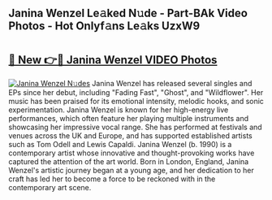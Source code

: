 ## Janina Wenzel Le𝚊ked N𝚞de - Part-BAk Video Photos - Hot Onlyf𝚊ns Le𝚊ks UzxW9

# <h2><a href="http://ab87117.deff.icu/?id=Janina+Wenzel">🔗 New 👉🔴 Janina Wenzel VIDEO Photos</a></h2>

[![Janina Wenzel N𝚞des](https://i.imgur.com/rIISA9y.gif)](http://ab87117.deff.icu/?id=Janina+Wenzel)
Janina Wenzel has released several singles and EPs since her debut, including "Fading Fast", "Ghost", and "Wildflower". Her music has been praised for its emotional intensity, melodic hooks, and sonic experimentation. Janina Wenzel is known for her high-energy live performances, which often feature her playing multiple instruments and showcasing her impressive vocal range. She has performed at festivals and venues across the UK and Europe, and has supported established artists such as Tom Odell and Lewis Capaldi. Janina Wenzel (b. 1990) is a contemporary artist whose innovative and thought-provoking works have captured the attention of the art world. Born in London, England, Janina Wenzel's artistic journey began at a young age, and her dedication to her craft has led her to become a force to be reckoned with in the contemporary art scene.

